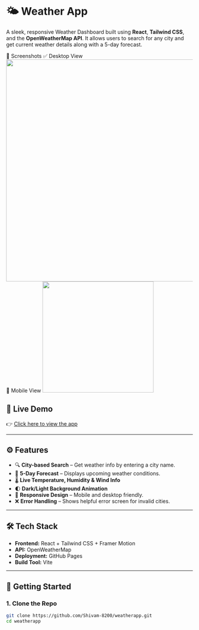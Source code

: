 # 🌤️ Weather App

A sleek, responsive Weather Dashboard built using **React**, **Tailwind CSS**, and the **OpenWeatherMap API**. It allows users to search for any city and get current weather details along with a 5-day forecast.

📸 Screenshots
✅ Desktop View
<img src="./public/Screenshot 2025-04-09 082207.png" width="600"/>
📱 Mobile View
<img src="./public/Screenshot 2025-04-09 082405.png" width="300"/>

## 🔗 Live Demo

👉 [Click here to view the app](https://shivam-8200.github.io/weatherapp/)

---

## ⚙️ Features

- 🔍 **City-based Search** – Get weather info by entering a city name.
- 📅 **5-Day Forecast** – Displays upcoming weather conditions.
- 🌡️ **Live Temperature, Humidity & Wind Info**
- 🌓 **Dark/Light Background Animation**
- 📱 **Responsive Design** – Mobile and desktop friendly.
- ❌ **Error Handling** – Shows helpful error screen for invalid cities.

---

## 🛠️ Tech Stack

- **Frontend:** React + Tailwind CSS + Framer Motion
- **API:** OpenWeatherMap
- **Deployment:** GitHub Pages
- **Build Tool:** Vite

---

## 🚀 Getting Started

### 1. Clone the Repo

```bash
git clone https://github.com/Shivam-8200/weatherapp.git
cd weatherapp
